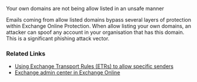 Your own domains are not being allow listed in an unsafe manner

Emails coming from allow listed domains bypass several layers of protection within Exchange Online Protection. When allow listing your own domains, an attacker can spoof any account in your organisation that has this domain. This is a significant phishing attack vector.

### Related Links

* [Using Exchange Transport Rules (ETRs) to allow specific senders](https://docs.microsoft.com/en-us/microsoft-365/security/office-365-security/create-safe-sender-lists-in-office-365#using-exchange-transport-rules-etrs-to-allow-specific-senders-recommended) 
* [Exchange admin center in Exchange Online](https://outlook.office365.com/ecp/)

